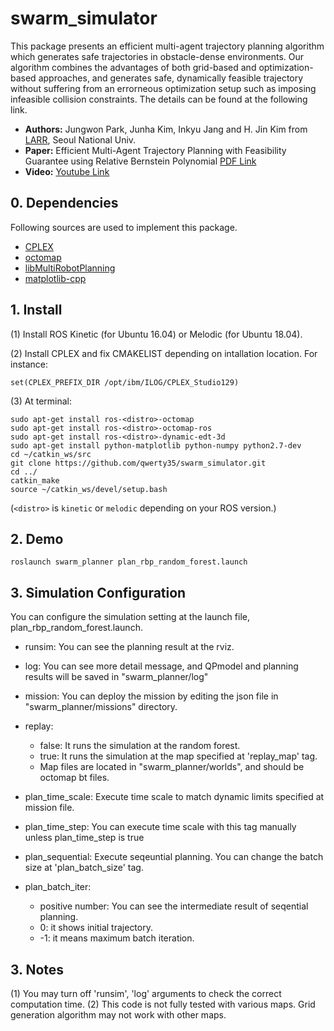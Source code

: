 # swarm_simulator

This package presents an efficient multi-agent trajectory planning algorithm which generates safe trajectories in obstacle-dense environments. 
Our algorithm combines the advantages of both grid-based and optimization-based approaches, and generates safe, dynamically feasible trajectory without suffering from an errorneous optimization setup such as imposing infeasible collision constraints.
The details can be found at the following link.

- **Authors:** Jungwon Park, Junha Kim, Inkyu Jang and H. Jin Kim from [LARR](http://larr.snu.ac.kr/), Seoul National Univ.
- **Paper:** Efficient Multi-Agent Trajectory Planning with Feasibility Guarantee using Relative Bernstein Polynomial [PDF Link](https://arxiv.org/abs/1909.10219)
- **Video:** [Youtube Link](https://www.youtube.com/watch?v=0koj-AlIbbI&list=PLdzwkGI22JhXa63sRb8zPTK3ZNFRmkdIu&index=2&t=0s)

## 0. Dependencies
Following sources are used to implement this package.
- [CPLEX](https://www.ibm.com/products/ilog-cplex-optimization-studio/resources)
- [octomap](https://github.com/OctoMap/octomap)
- [libMultiRobotPlanning](https://github.com/whoenig/libMultiRobotPlanning)
- [matplotlib-cpp](https://github.com/lava/matplotlib-cpp)

## 1. Install
(1) Install ROS Kinetic (for Ubuntu 16.04) or Melodic (for Ubuntu 18.04).

(2) Install CPLEX and fix CMAKELIST depending on intallation location. For instance:
```
set(CPLEX_PREFIX_DIR /opt/ibm/ILOG/CPLEX_Studio129)
```

(3) At terminal:
```
sudo apt-get install ros-<distro>-octomap
sudo apt-get install ros-<distro>-octomap-ros
sudo apt-get install ros-<distro>-dynamic-edt-3d
sudo apt-get install python-matplotlib python-numpy python2.7-dev
cd ~/catkin_ws/src
git clone https://github.com/qwerty35/swarm_simulator.git
cd ../
catkin_make
source ~/catkin_ws/devel/setup.bash
```
(```<distro>``` is ```kinetic``` or ```melodic``` depending on your ROS version.)

## 2. Demo
```
roslaunch swarm_planner plan_rbp_random_forest.launch
```

## 3. Simulation Configuration
You can configure the simulation setting at the launch file, plan_rbp_random_forest.launch.

- runsim: You can see the planning result at the rviz.

- log: You can see more detail message, and QPmodel and planning results will be saved in "swarm_planner/log"

- mission: You can deploy the mission by editing the json file in "swarm_planner/missions" directory.

- replay: 
  * false: It runs the simulation at the random forest. 
  * true: It runs the simulation at the map specified at 'replay_map' tag.
  * Map files are located in "swarm_planner/worlds", and should be octomap bt files.

- plan_time_scale: Execute time scale to match dynamic limits specified at mission file.

- plan_time_step: You can execute time scale with this tag manually unless plan_time_step is true 

- plan_sequential: Execute seqeuntial planning. You can change the batch size at 'plan_batch_size' tag. 

- plan_batch_iter: 
  * positive number: You can see the intermediate result of seqential planning. 
  * 0: it shows initial trajectory. 
  * -1: it means maximum batch iteration.


## 3. Notes
(1) You may turn off 'runsim', 'log' arguments to check the correct computation time.
(2) This code is not fully tested with various maps. Grid generation algorithm may not work with other maps.
